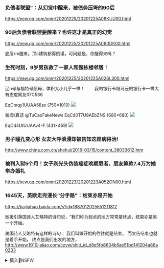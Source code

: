 ### 负债者联盟”：从幻觉中醒来，被债务压垮的90后
https://new.qq.com/omn/20201225/20201225A08KUU00.html

### 90后负债者联盟要醒来？也许这才是真正的幻觉
https://new.qq.com/omn/20201225/20201225A060DK00.html

底层rm醒来，顶c建筑都得倒塌，可问题是，你醒得来吗？

### 生死时刻，9岁男孩救了一家人和整栋楼邻居！
https://new.qq.com/omn/20201225/20201225A026L300.html

辽n号与福特号航母，体积大小几乎一样！
　　我的银行卡跟马云的银行卡一样大　　有态度网友07C5S6

EqCmqy1UUAA58sx (750×1010)
<img src="https://pbs.twimg.com/media/EqCmqy1UUAA58sx?format=jpg&name=orig">

新闻/真话
@TuCaoFakeNews
EqCd3T7U8AEbZNS (680×680)
<img src="https://pbs.twimg.com/media/EqCd3T7U8AEbZNS?format=jpg&name=orig">

EqCd4UtUUAAv4-F (431×459)
<img src="https://pbs.twimg.com/media/EqCd4UtUUAAv4-F?format=jpg&name=orig">

### 男子瞳孔变心形 女友大呼浪漫却被告知这是病得治!
http://www.china.com.cn/shehui/2016-03/15/content_38033612.htm

### 被判入狱5个月！女子剃光头伪装癌症晚期患者，朋友筹款7.4万为她举办婚礼
https://new.qq.com/omn/20201223/20201223A052ON00.html

### 1645天，英欧走完漫长“分手路”：结束亦是开始
https://baijiahao.baidu.com/s?id=1687012025551211812

她援引英国诗人艾略特的诗句说，“我们称为起点的地方常常是终点，结束亦是另一个开始。

美国诗人艾略特有这样的诗句：
我们叫做开始的往往就是结束，
而宣告结束也就是着手开始，
终点是我们出发的地方，
http://www.1010jiajiao.com/czyw/shiti_id_d8e5fb8604b5ae51bd141204a88a0233

<details><summary>慎入🔞NSFW</summary>

Not Safe For Work
<img src="https://upload.wikimedia.org/wikipedia/commons/thumb/d/d3/Biohazard_Symbol_Specification.png/210px-Biohazard_Symbol_Specification.png">

<details><summary><b>风险自理Use At Your Own Risk🈲</summary>

ide
@lidezhong2
很多要好的朋友 在酒桌上一开口 欧洲完了 美国完了 日本完了zg崛起了。
我只能做出 什么也不懂 还很崇拜的看着他们 哈哈 因为我知道 我一开口 友情就玩了。

lide
@lidezhong2
在小学课本里，miss是 遇见。
在初中课本里，miss是 想念。
在高中课本里，miss是 错过。
在大学课本里有一句话：I miss you. then I miss you but in the end I miss you.
>我遇见了你，之后我想念你，但最终我错过了你。

记得电视剧《乔家大院》里孙茂才对乔致庸说过一句大致意思是这样的话：
“在这个g家，商人就是赚钱，汇通天下，那是朝廷的事！你做了朝廷能做的事，你就离死不远了！

它贪婪的继父从未放弃过勒索他智障儿子的机会。

Epx-zYbXIAM1r8o (947×2048)
<img src="https://pbs.twimg.com/media/Epx-zYbXIAM1r8o?format=jpg&name=orig">

Epx-zs2WMAAbaeh (947×2048)
<img src="https://pbs.twimg.com/media/Epx-zs2WMAAbaeh?format=jpg&name=orig">

章工
@435Hz
EqBIdnBVEAAULUZ (490×3106)
<img src="https://pbs.twimg.com/media/EqBIdnBVEAAULUZ?format=jpg&name=orig">

### 厦门j会z周年回顾（三）：sh主义无sh
https://www.rfa.org/mandarin/ytbdzhuantixilie/xiamenan/xx-12242020155226.html

新gm审判》中，北j法y外，声援者：这是我们m族的良知，要在这里被s判…它这是用下位法强奸x法

郭于h认为，这个时d最大的荒诞之一就是--sh主义无sh。

一个一个的血肉，去面对钢铁机器，你如何去磨合呢？而且人是sh性的人、融合性的动物。如果变成一个一个孤立的个体，可不就是韭菜吗？任人宰割。

散沙sh，是历代大一统帝国征服者，为了防止m间出现和自己竞争的力量（制造的）。”

旅美历史学者刘仲j

他眼中的互害sh，没有共同体和底线共识，rm头脑里装着风行草偃的价值观，在恶性竞争中挥刀砍向彼此。

刘仲j则对zg现有的想象共同体和gmsh的前景彻底绝望，最终转向m族发明学，在zhm族的语境之外开辟一套新秩序。他曾经这样形容中国社会瓦zgs解的程度，“一轮红太阳，十亿蓝蚂蚁”，“发育gmsh，就是说：让割草机驾驶员负责在草坪上种树苗”。

“西班牙弗朗哥将军遵守天主教的规矩，韩国军阀遵守儒家的规矩，日本军阀遵守武士道的规矩。（这些）专zzq是有规矩的，可以要求它修改规矩、分享统治q。在这个前提下，gms会才有可能成功。但是g产d人，并不接受自己定下的规矩。完全没有规矩的人，你没有办法利用原先的秩序来修改秩序。这比五月花号在荒野之上——上面没有统治者，下面没有无产者的情况下——建立秩序，要困难得多。

</details>
</details>
